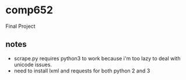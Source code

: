 # comp652
Final Project

## notes
* scrape.py requires python3 to work because i'm too lazy to deal with unicode issues.
* need to install lxml and requests for both python 2 and 3 
